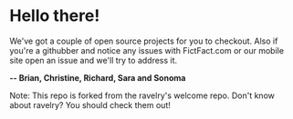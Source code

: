 # Hello there!

We've got a couple of open source projects for you to checkout. Also if you're a githubber and notice any issues with FictFact.com or our mobile site open an issue and we'll try to address it.

**-- Brian, Christine, Richard, Sara and Sonoma**

Note: This repo is forked from the ravelry's welcome repo. Don't know about ravelry? You should check them out!

